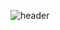![header](https://capsule-render.vercel.app/api?type=Waving&color=gradient&height=250&section=header&text=SUBIN%&fontSize=60&fontSize=50)
